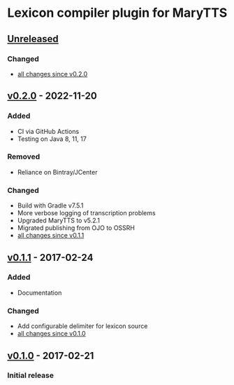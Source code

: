 Lexicon compiler plugin for MaryTTS
===================================

[Unreleased]
------------

### Changed

- [all changes since v0.2.0]

[v0.2.0] - 2022-11-20
---------------------

### Added

- CI via GitHub Actions
- Testing on Java 8, 11, 17

### Removed

- Reliance on Bintray/JCenter

### Changed

- Build with Gradle v7.5.1
- More verbose logging of transcription problems
- Upgraded MaryTTS to v5.2.1
- Migrated publishing from OJO to OSSRH
- [all changes since v0.1.1]

[v0.1.1] - 2017-02-24
---------------------

### Added

- Documentation

### Changed

- Add configurable delimiter for lexicon source
- [all changes since v0.1.0]

[v0.1.0] - 2017-02-21
---------------------

### Initial release

[Unreleased]: https://github.com/marytts/gradle-marytts-lexicon-compiler-plugin/tree/master
[all changes since v0.2.0]: https://github.com/marytts/gradle-marytts-lexicon-compiler-plugin/compare/v0.2.0...HEAD
[v0.2.0]: https://github.com/marytts/gradle-marytts-lexicon-compiler-plugin/releases/tag/v0.2.0
[all changes since v0.1.1]: https://github.com/marytts/gradle-marytts-lexicon-compiler-plugin/compare/v0.1.1...HEAD
[v0.1.1]: https://github.com/marytts/gradle-marytts-lexicon-compiler-plugin/releases/tag/v0.1.1
[all changes since v0.1.0]: https://github.com/marytts/gradle-marytts-lexicon-compiler-plugin/compare/v0.1.0...v0.1.1
[v0.1.0]: https://github.com/marytts/gradle-marytts-lexicon-compiler-plugin/releases/tag/v0.1.0
